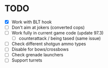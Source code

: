 # TODO  
- [x] Work with BLT hook  
- [ ] Don't aim at jokers (converted cops)  
- [ ] Work fully in current game code (update 97.3)  
  - [ ] counterattack / being tased (same issue)  
- [ ] Check different shotgun ammo types  
- [ ] Disable for bows/crossbows  
- [ ] Check grenade launchers  
- [ ] Support turrets  
